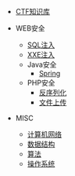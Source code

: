 
* [CTF知识库](./docs/ctf简介.md)
  
* WEB安全
  * [SQL注入](./docs/CTF中的SQL注入.md)
  * [XXE注入](./docs/XXE漏洞专题.md)
  * Java安全
    * [Spring](./docs/spring相关漏洞备忘.md)
  * PHP安全
    * [反序列化](./docs/PHP反序列化漏洞.md)
	* [文件上传](./docs/php文件上传总结.md)

* MISC

  * [计算机网络](./docs/c-1计算机网络.md)
  * [数据结构](./docs/c-2数据结构.md)
  * [算法](./docs/c-3算法.md)
  * [操作系统](./docs/c-4操作系统.md)

  

